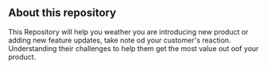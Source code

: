 ## About this repository 

This Repository will help you weather you are introducing new product or adding new feature updates, take note od your customer's reaction. Understanding their challenges to help them get the most value out oof your product.